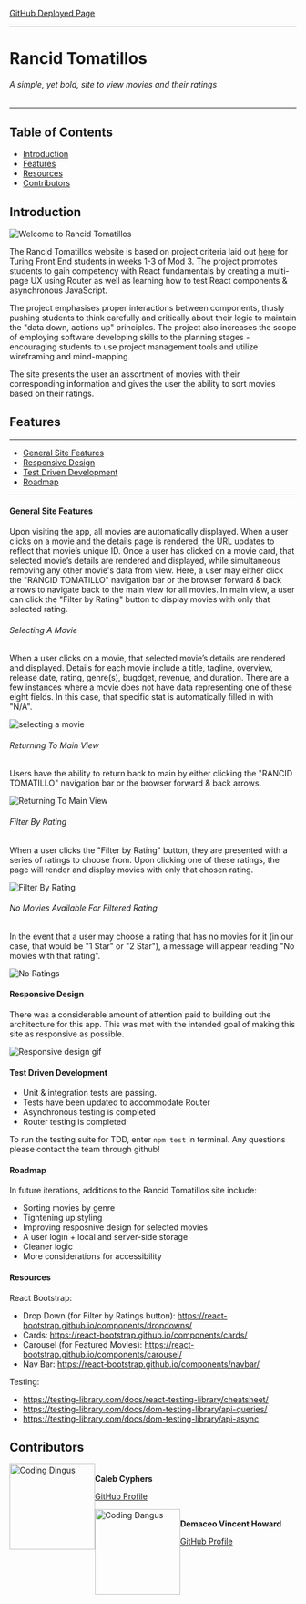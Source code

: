 [GitHub Deployed Page](https://rancidtomatillo.herokuapp.com/)

---
# Rancid Tomatillos
###### A simple, yet bold, site to view movies and their ratings


---
## Table of Contents
* [Introduction](#introduction)
* [Features](#features)
* [Resources](#resources)
* [Contributors](#contributors)

## Introduction

![Welcome to Rancid Tomatillos](https://media.giphy.com/media/0aJoS84OErWv5MlCmw/giphy.gif)

The Rancid Tomatillos website is based on project criteria laid out [here](https://frontend.turing.io/projects/module-3/rancid-tomatillos-v3.html) for Turing Front End students in weeks 1-3 of Mod 3. The project promotes students to gain competency with React fundamentals by creating a multi-page UX using Router as well as learning how to test React components & asynchronous JavaScript.

The project emphasises proper interactions between components, thusly pushing students to think carefully and critically about their logic to maintain the "data down, actions up" principles. The project also increases the scope of employing software developing skills to the planning stages - encouraging students to use project management tools and utilize wireframing and mind-mapping.

The site presents the user an assortment of movies with their corresponding information and gives the user the ability to sort movies based on their ratings.


## Features
---
* [General Site Features](#general-site-features)
* [Responsive Design](#responsive-design)
* [Test Driven Development](#test-driven-development)
* [Roadmap](#roadmap)
---

#### General Site Features
Upon visiting the app, all movies are automatically displayed. When a user clicks on a movie and the details page is rendered, the URL updates to reflect that movie’s unique ID. Once a user has clicked on a movie card, that selected movie’s details are rendered and displayed, while simultaneous removing any other movie's data from view. Here, a user may either click the "RANCID TOMATILLO" navigation bar or the browser forward & back arrows to navigate back to the main view for all movies. In main view, a user can click the "Filter by Rating" button to display movies with only that selected rating.


###### Selecting A Movie
 When a user clicks on a movie, that selected movie’s details are rendered and displayed. Details for each movie include a title, tagline, overview, release date,  rating, genre(s), bugdget, revenue, and duration. There are a few instances where a movie does not have data representing one of these eight fields. In this case, that specific stat is automatically filled in with "N/A".
 
![selecting a movie](https://media.giphy.com/media/e3TdPxtxaxzMGs3UnR/giphy.gif)


###### Returning To Main View
Users have the ability to return back to main by  either clicking the "RANCID TOMATILLO" navigation bar or the browser forward & back arrows.

![Returning To Main View](https://media.giphy.com/media/DihScxmIsNtHmvvi72/giphy.gif)

###### Filter By Rating
When a user clicks the "Filter by Rating" button, they are presented with a series of ratings to choose from. Upon clicking one of these ratings, the page will render and display movies with only that chosen rating.

![Filter By Rating](https://media.giphy.com/media/ZT9YdkzuGeH7RU6UIx/giphy.gif)

###### No Movies Available For Filtered Rating
In the event that a user may choose a rating that has no movies for it (in our case, that would be "1 Star" or "2 Star"), a message will appear reading "No movies with that rating".

![No Ratings](https://media.giphy.com/media/8wjLQMinu0g1UegG6T/giphy.gif)

#### Responsive Design
There was a considerable amount of attention paid to building out the architecture for this app. This was met with the intended goal of making this site as responsive as possible. 

![Responsive design gif](https://media.giphy.com/media/Hh82hdVzlLLwmf4Wry/giphy.gif)


#### Test Driven Development

- Unit & integration tests are passing.
- Tests have been updated to accommodate Router
- Asynchronous testing is completed
- Router testing is completed

To run the testing suite for TDD, enter `npm test` in terminal. Any questions please contact the team through github!

#### Roadmap

In future iterations, additions to the Rancid Tomatillos site include:
- Sorting movies by genre
- Tightening up styling 
- Improving resposnive design for selected movies
- A user login + local and server-side storage
- Cleaner logic
- More considerations for accessibility

#### Resources

React Bootstrap:
- Drop Down (for Filter by Ratings button): https://react-bootstrap.github.io/components/dropdowns/
- Cards: https://react-bootstrap.github.io/components/cards/
- Carousel (for Featured Movies): https://react-bootstrap.github.io/components/carousel/
- Nav Bar: https://react-bootstrap.github.io/components/navbar/

Testing:
- https://testing-library.com/docs/react-testing-library/cheatsheet/
- https://testing-library.com/docs/dom-testing-library/api-queries/
- https://testing-library.com/docs/dom-testing-library/api-async

## Contributors
<img src="https://avatars2.githubusercontent.com/u/36242106?s=460&u=67cc9f62e495cec196581afa73f9110959c562cd&v=4" alt="Coding Dingus"
 width="150" height="auto" style="float: left" />\
**Caleb Cyphers**

[GitHub Profile](https://github.com/CalebCyphers)

<img src="https://avatars2.githubusercontent.com/u/62954974?s=400&u=b246587c21877b7fe4a4972e89ec98677d5c29d6&v=4" alt="Coding Dangus"
 width="150" height="auto" style="float: left" />\
**Demaceo Vincent Howard**

[GitHub Profile](https://github.com/demaceo)
